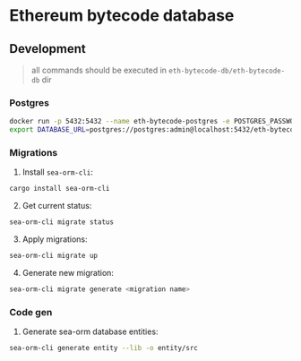 # Ethereum bytecode database


## Development

> all commands should be executed in `eth-bytecode-db/eth-bytecode-db` dir

### Postgres

```bash
docker run -p 5432:5432 --name eth-bytecode-postgres -e POSTGRES_PASSWORD=admin -d postgres
export DATABASE_URL=postgres://postgres:admin@localhost:5432/eth-bytecode-db
```

### Migrations

1. Install `sea-orm-cli`:

```bash
cargo install sea-orm-cli
```

2. Get current status:

```bash
sea-orm-cli migrate status
```

3. Apply migrations:

```bash
sea-orm-cli migrate up
```

4. Generate new migration:

```bash
sea-orm-cli migrate generate <migration name>
```

### Code gen

1. Generate sea-orm database entities:

```bash
sea-orm-cli generate entity --lib -o entity/src
```
